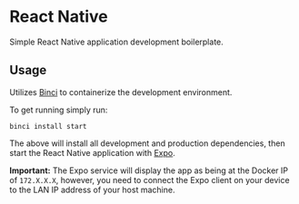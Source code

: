 # React Native

Simple React Native application development boilerplate.

## Usage

Utilizes [Binci](https://github.com/binci/binci) to containerize the development environment.

To get running simply run:

```
binci install start
```

The above will install all development and production dependencies, then start the React Native application with [Expo](https://expo.io/).

**Important:** The Expo service will display the app as being at the Docker IP of `172.X.X.X`, however, you need to connect the Expo client on your device to the LAN IP address of your host machine.
